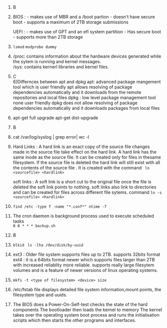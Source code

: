 1) B
2) BIOS : - makes use of MBR and a /boot partion
          - doesn't have secure boot 
          - supports a maximum of 2TB storage 
   submissions
           
   UEFI : - makes use of GPT and an efi system partition
          - Has secure boot 
          - supports more than 2TB storage 
3) ```lsmod```
   ``` modprobe dummy ```

4) /proc: contains information about the hardware devices generated while the sytem is running and kernel messages.  
   /sys: contains kernerl libraries and kernel files.

   
5) C  
6)Differnces between apt and dpkg
apt: advanced package mangement tool
     which is user friendly
     apt allows resolving of package  dependencies automatically and it downloads from the remote repositories and local files
dpkg : low level package management tool
       none user friendly
       dpkg does not allow resolving of package dependencies automatically and it downloads packages from local files

 7) apt-get full upgrade
    apt-get dist-upgrade   

9)  B

10) cat /var/log/syslog | grep error|  wc -l

11) Hard Links : A hard link is an exact copy of the source file changes made in the source file take effect on the hard link.
    A hard link has the same inode as the source file.
    It can be created only for files in thesame filesystem.
    If the source file is deleted the hard link will still exist with all the contents of the source file .
    It is created with the command ``` ln <sourcefile> <hardlink>```

    soft links : A soft link is a short cut to the original file once the file is deleted the soft link points to nothing. soft links also link to directories and can be created for files across different file sytems.
    command ```ln -s <sourcefile> <hardlink>```
 
  12) ```find /etc -type f -name "*.conf*" ntime -7```
  
  13) The cron daemon is background process used to execute scheduled tasks    
      ```0 0 * * * backup.sh``` 

 14)  B
 15) ```blkid``` 
     ``` ls -lha /dev/disk/by-uuid```
 16)  ext3 : Older file system supports files up to 2TB. 
     supports 32bits format
       ext4 : it is a 64bits format newer which supports files larger than 2TB with increased reliablity more reliable.
      supports really large filesytem volumes and is a feature of newer versions of linux operating systems.
17) ```mkfs -t <type of filesystem> <device> size```
18) /etc/fstab file displays detailed file system information,mount points, the filesystem type and uuids.

  

19) The BIOS does a Power-On-Self-test checks the state of the hard components
    The bootloader then loads the kernel to memory
    The kernel takes over the operating system boot process and runs  the initialisation scripts which then starts the other programs and interfaces. 




      
     

   
